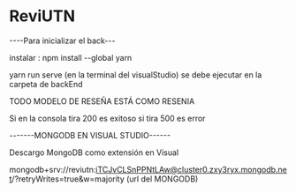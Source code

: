 # ReviUTN

----Para inicializar el back---

instalar : npm install --global yarn

yarn run serve (en la terminal del visualStudio) se debe ejecutar en la carpeta de backEnd

TODO MODELO DE RESEÑA ESTÁ COMO RESENIA 

Si en la consola tira 200 es exitoso si tira 500 es error


-------MONGODB EN VISUAL STUDIO------

Descargo MongoDB como extensión en Visual

mongodb+srv://reviutn:iTCJvCLSnPPNtLAw@cluster0.zxy3ryx.mongodb.net/?retryWrites=true&w=majority (url del MONGODB)



